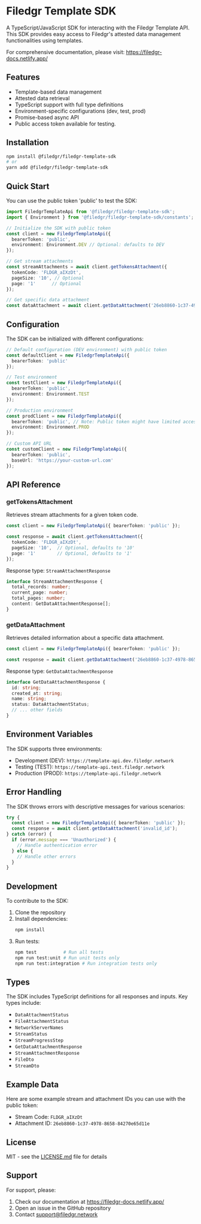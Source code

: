 # Filedgr Template SDK

A TypeScript/JavaScript SDK for interacting with the Filedgr Template API. This SDK provides easy access to Filedgr's attested data management functionalities using templates.

For comprehensive documentation, please visit: https://filedgr-docs.netlify.app/

## Features

- Template-based data management
- Attested data retrieval
- TypeScript support with full type definitions
- Environment-specific configurations (dev, test, prod)
- Promise-based async API
- Public access token available for testing.

## Installation

```bash
npm install @filedgr/filedgr-template-sdk
# or
yarn add @filedgr/filedgr-template-sdk
```

## Quick Start

You can use the public token 'public' to test the SDK:

```typescript
import FiledgrTemplateApi from '@filedgr/filedgr-template-sdk';
import { Environment } from '@filedgr/filedgr-template-sdk/constants';

// Initialize the SDK with public token
const client = new FiledgrTemplateApi({
  bearerToken: 'public',
  environment: Environment.DEV // Optional: defaults to DEV
});

// Get stream attachments
const streamAttachments = await client.getTokensAttachment({
  tokenCode: 'FLDGR_aIXzDt',
  pageSize: '10', // Optional
  page: '1'      // Optional
});

// Get specific data attachment
const dataAttachment = await client.getDataAttachment('26eb8860-1c37-4978-8658-84270e65d11e');
```

## Configuration

The SDK can be initialized with different configurations:

```typescript
// Default configuration (DEV environment) with public token
const defaultClient = new FiledgrTemplateApi({
  bearerToken: 'public'
});

// Test environment
const testClient = new FiledgrTemplateApi({
  bearerToken: 'public',
  environment: Environment.TEST
});

// Production environment
const prodClient = new FiledgrTemplateApi({
  bearerToken: 'public', // Note: Public token might have limited access in production
  environment: Environment.PROD
});

// Custom API URL
const customClient = new FiledgrTemplateApi({
  bearerToken: 'public',
  baseUrl: 'https://your-custom-url.com'
});
```

## API Reference

### getTokensAttachment

Retrieves stream attachments for a given token code.

```typescript
const client = new FiledgrTemplateApi({ bearerToken: 'public' });

const response = await client.getTokensAttachment({
  tokenCode: 'FLDGR_aIXzDt',
  pageSize: '10',  // Optional, defaults to '10'
  page: '1'        // Optional, defaults to '1'
});
```

Response type: `StreamAttachmentResponse`
```typescript
interface StreamAttachmentResponse {
  total_records: number;
  current_page: number;
  total_pages: number;
  content: GetDataAttachmentResponse[];
}
```

### getDataAttachment

Retrieves detailed information about a specific data attachment.

```typescript
const client = new FiledgrTemplateApi({ bearerToken: 'public' });

const response = await client.getDataAttachment('26eb8860-1c37-4978-8658-84270e65d11e');
```

Response type: `GetDataAttachmentResponse`
```typescript
interface GetDataAttachmentResponse {
  id: string;
  created_at: string;
  name: string;
  status: DataAttachmentStatus;
  // ... other fields
}
```

## Environment Variables

The SDK supports three environments:

- Development (DEV): `https://template-api.dev.filedgr.network`
- Testing (TEST): `https://template-api.test.filedgr.network`
- Production (PROD): `https://template-api.filedgr.network`

## Error Handling

The SDK throws errors with descriptive messages for various scenarios:

```typescript
try {
  const client = new FiledgrTemplateApi({ bearerToken: 'public' });
  const response = await client.getDataAttachment('invalid_id');
} catch (error) {
  if (error.message === 'Unauthorized') {
    // Handle authentication error
  } else {
    // Handle other errors
  }
}
```

## Development

To contribute to the SDK:

1. Clone the repository
2. Install dependencies:
   ```bash
   npm install
   ```
3. Run tests:
   ```bash
   npm test          # Run all tests
   npm run test:unit # Run unit tests only
   npm run test:integration # Run integration tests only
   ```

## Types

The SDK includes TypeScript definitions for all responses and inputs. Key types include:

- `DataAttachmentStatus`
- `FileAttachmentStatus`
- `NetworkServerNames`
- `StreamStatus`
- `StreamProgressStep`
- `GetDataAttachmentResponse`
- `StreamAttachmentResponse`
- `FileDto`
- `StreamDto`

## Example Data

Here are some example stream and attachment IDs you can use with the public token:

- Stream Code: `FLDGR_aIXzDt`
- Attachment ID: `26eb8860-1c37-4978-8658-84270e65d11e`

## License

MIT - see the [LICENSE.md](LICENSE.md) file for details

## Support

For support, please:
1. Check our documentation at https://filedgr-docs.netlify.app/
2. Open an issue in the GitHub repository
3. Contact support@filedgr.network
